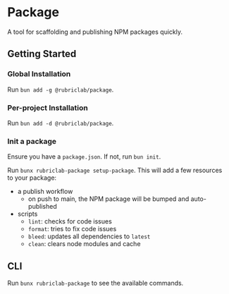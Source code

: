 # Package

A tool for scaffolding and publishing NPM packages quickly.

## Getting Started

### Global Installation

Run `bun add -g @rubriclab/package`.

### Per-project Installation

Run `bun add -d @rubriclab/package`.

### Init a package

Ensure you have a `package.json`. If not, run `bun init`.

Run `bunx rubriclab-package setup-package`. This will add a few resources to your package:

- a publish workflow
  - on push to main, the NPM package will be bumped and auto-published
- scripts
  - `lint`: checks for code issues
  - `format`: tries to fix code issues
  - `bleed`: updates all dependencies to `latest`
  - `clean`: clears node modules and cache

## CLI

Run `bunx rubriclab-package` to see the available commands.